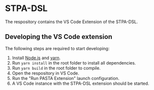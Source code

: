 # STPA-DSL

The respository contains the VS Code Extension of the STPA-DSL. 

## Developing the VS Code extension

The following steps are required to start developing:

1. Install [Node.js](https://nodejs.org) and [yarn](https://classic.yarnpkg.com/).
2. Run ```yarn install``` in the root folder to install all dependencies.
3. Run ```yarn build``` in the root folder to compile.
4. Open the respository in VS Code.
5. Run the "Run PASTA Extension" launch configuration.
6. A VS Code instance with the STPA-DSL extension should be started.
